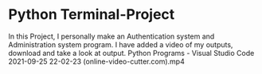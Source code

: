 # Python Terminal-Project
In this Project, I personally make an Authentication system and Administration system program.
I have added a video of my outputs, download and take a look at output.
Python Programs - Visual Studio Code 2021-09-25 22-02-23 (online-video-cutter.com).mp4
